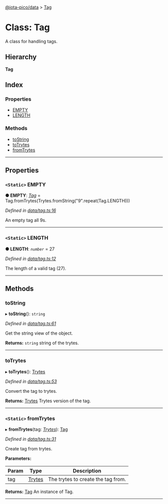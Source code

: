 [@iota-pico/data](../README.md) > [Tag](../classes/tag.md)

# Class: Tag

A class for handling tags.

## Hierarchy

**Tag**

## Index

### Properties

* [EMPTY](tag.md#empty)
* [LENGTH](tag.md#length)

### Methods

* [toString](tag.md#tostring)
* [toTrytes](tag.md#totrytes)
* [fromTrytes](tag.md#fromtrytes)

---

## Properties

<a id="empty"></a>

### `<Static>` EMPTY

**● EMPTY**: *[Tag](tag.md)* =  Tag.fromTrytes(Trytes.fromString("9".repeat(Tag.LENGTH)))

*Defined in [data/tag.ts:16](https://github.com/iota-pico/data/blob/56eb85f/src/data/tag.ts#L16)*

An empty tag all 9s.

___
<a id="length"></a>

### `<Static>` LENGTH

**● LENGTH**: *`number`* = 27

*Defined in [data/tag.ts:12](https://github.com/iota-pico/data/blob/56eb85f/src/data/tag.ts#L12)*

The length of a valid tag (27).

___

## Methods

<a id="tostring"></a>

###  toString

▸ **toString**(): `string`

*Defined in [data/tag.ts:61](https://github.com/iota-pico/data/blob/56eb85f/src/data/tag.ts#L61)*

Get the string view of the object.

**Returns:** `string`
string of the trytes.

___
<a id="totrytes"></a>

###  toTrytes

▸ **toTrytes**(): [Trytes](trytes.md)

*Defined in [data/tag.ts:53](https://github.com/iota-pico/data/blob/56eb85f/src/data/tag.ts#L53)*

Convert the tag to trytes.

**Returns:** [Trytes](trytes.md)
Trytes version of the tag.

___
<a id="fromtrytes"></a>

### `<Static>` fromTrytes

▸ **fromTrytes**(tag: *[Trytes](trytes.md)*): [Tag](tag.md)

*Defined in [data/tag.ts:31](https://github.com/iota-pico/data/blob/56eb85f/src/data/tag.ts#L31)*

Create tag from trytes.

**Parameters:**

| Param | Type | Description |
| ------ | ------ | ------ |
| tag | [Trytes](trytes.md) |  The trytes to create the tag from. |

**Returns:** [Tag](tag.md)
An instance of Tag.

___

